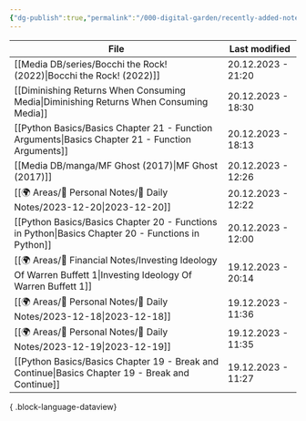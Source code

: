 ```yaml
---
{"dg-publish":true,"permalink":"/000-digital-garden/recently-added-notes/","dgPassFrontmatter":true,"noteIcon":"1","created":"2023-12-14T09:08:44.430+05:30","updated":"2023-12-14T09:12:52.432+05:30"}
---
```


| File                                                                                                              | Last modified      |
| ----------------------------------------------------------------------------------------------------------------- | ------------------ |
| [[Media DB/series/Bocchi the Rock! (2022)\|Bocchi the Rock! (2022)]]                                           | 20.12.2023 - 21:20 |
| [[Diminishing Returns When Consuming Media\|Diminishing Returns When Consuming Media]]                         | 20.12.2023 - 18:30 |
| [[Python Basics/Basics Chapter 21 - Function Arguments\|Basics Chapter 21 - Function Arguments]]               | 20.12.2023 - 18:13 |
| [[Media DB/manga/MF Ghost (2017)\|MF Ghost (2017)]]                                                            | 20.12.2023 - 12:26 |
| [[🌍 Areas/📧 Personal Notes/📓 Daily Notes/2023-12-20\|2023-12-20]]                                           | 20.12.2023 - 12:22 |
| [[Python Basics/Basics Chapter 20 - Functions in Python\|Basics Chapter 20 - Functions in Python]]             | 20.12.2023 - 12:00 |
| [[🌍 Areas/💸 Financial Notes/Investing Ideology Of Warren Buffett 1\|Investing Ideology Of Warren Buffett 1]] | 19.12.2023 - 20:14 |
| [[🌍 Areas/📧 Personal Notes/📓 Daily Notes/2023-12-18\|2023-12-18]]                                           | 19.12.2023 - 11:36 |
| [[🌍 Areas/📧 Personal Notes/📓 Daily Notes/2023-12-19\|2023-12-19]]                                           | 19.12.2023 - 11:35 |
| [[Python Basics/Basics Chapter 19 - Break and Continue\|Basics Chapter 19 - Break and Continue]]               | 19.12.2023 - 11:27 |

{ .block-language-dataview}